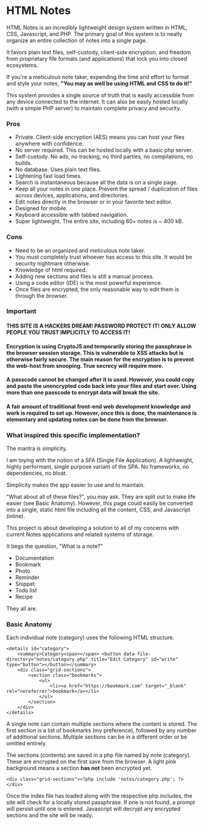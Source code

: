 # HTML Notes

HTML Notes is an incredibly lightweight design system written in HTML, CSS, Javascript, and PHP. The primary goal of this system is to neatly organize an entire collection of notes into a single page.

It favors plain text files, self-custody, client-side encryption, and freedom from proprietary file formats (and applications) that lock you into closed ecosystems.

If you're a meticulous note taker, expending the time and effort to format and style your notes, **"You may as well be using HTML and CSS to do it!"**

This system provides a single source of truth that is easily accessible from any device connected to the internet. It can also be easily hosted locally (with a simple PHP server) to maintain complete privacy and security.

### Pros
* Private. Client-side encryption (AES) means you can host your files anywhere with confidence.
* No server required. This can be hosted locally with a basic php server.
* Self-custody. No ads, no tracking, no third parties, no compilations, no builds.
* No database. Uses plain text files.
* Lightening fast load times.
* Search is instantaneous because all the data is on a single page.
* Keep all your notes in one place. Prevent the spread / duplication of files across devices, applications, and directories.
* Edit notes directly in the browser or in your favorite text editor.
* Designed for mobile.
* Keyboard accessible with tabbed navigation.
* Super lightweight. The entire site, including 60+ notes is ~ 400 kB.

### Cons
* Need to be an organized and meticulous note taker.
* You must completely trust whoever has access to this site. It would be security nightmare otherwise.
* Knowledge of html required.
* Adding new sections and files is still a manual process.
* Using a code editor (IDE) is the most powerful experience.
* Once files are encrypted, the only reasonable way to edit them is through the browser.

### Important

#### THIS SITE IS A HACKERS DREAM! PASSWORD PROTECT IT! ONLY ALLOW PEOPLE YOU TRUST IMPLICITLY TO ACCESS IT!
#### Encryption is using CryptoJS and temporarily storing the passphrase in the browser session storage. This is vulnerable to XSS attacks but is otherwise fairly secure. The main reason for the encryption is to prevent the web-host from snooping. True secrecy will require more.
#### A passcode cannot be changed after it is used. However, you could copy and paste the unencrypted code back into your files and start over. Using more than one passcode to encrypt data will break the site.
#### A fair amount of traditional front-end web development knowledge and work is required to set up. However, once this is done, the maintenance is elementary and updating notes can be done from the browser.

### What inspired this specific implementation?

The mantra is simplicity.

I am toying with the notion of a SFA (Single File Application). A lightweight, highly performant, single purpose variant of the SPA. No frameworks, no dependencies, no bloat.

Simplicity makes the app easier to use and to maintain.

"What about all of these files?", you may ask. They are split out to make life easier (see Basic Anatomy). However, this page could easily be converted into a single, static html file including all the content, CSS, and Javascript (inline).


This project is about developing a solution to all of my concerns with current Notes applications and related systems of storage.

It begs the question, "What is a note?"
* Documentation
* Bookmark
* Photo
* Reminder
* Snippet
* Todo list
* Recipe

They all are.

### Basic Anatomy

Each individual note (category) uses the following HTML structure.

	<details id="category">
	    <summary>Category<span></span> <button data-file-directory="notes/category.php" title="Edit Category" id="write" type="button"></button></summary>
	    <div class="grid-sections">
	        <section class="bookmarks">
	            <ul>
	                <li><a href="https://bookmark.com" target="_blank" rel="noreferrer">bookmark</a></li>
	            </ul>
	        </section>
	    </div>
	</details>

A single note can contain multiple sections where the content is stored. The first section is a list of bookmarks (my preference), followed by any number of additional sections. Multiple sections can be in a different order or be omitted entirely.

The sections (contents) are saved in a php file named by note (category). These are encrypted on the first save from the browser. A light pink background means a section **has not** been encrypted yet.

	<div class="grid-sections"><?php include 'notes/category.php'; ?></div>

Once the index file has loaded along with the respective php includes, the site will check for a locally stored passphrase. If one is not found, a prompt will persist until one is entered. Javascript will decrypt any encrypted sections and the site will be ready.

